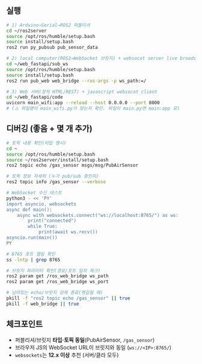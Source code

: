 
## 실행

```bash
# 1) Arduino→Serial→ROS2 퍼블리셔
cd ~/ros2server
source /opt/ros/humble/setup.bash
source install/setup.bash
ros2 run py_pubsub pub_sensor_data
```

```bash
# 2) local computer(ROS2→WebSocket 브릿지) + websocat server live broadcasting
cd ~/web_fastapi/sub_ws
source /opt/ros/humble/setup.bash
source install/setup.bash
ros2 run pub_web web_bridge --ros-args -p ws_path:=/
```

```bash
# 3) Web 서버(정적 HTML/REST) + javascript websocat client 
cd ~/web_fastapi/code
uvicorn main_wifi:app --reload --host 0.0.0.0 --port 8000
# (⚠️ 파일명이 main_wifi.py가 맞는지 확인. 파일이 main.py면 main:app 로)
```

## 디버깅 (좋음 + 몇 개 추가)

```bash
# 토픽 내용 확인(타입 명시)
cd ~
source /opt/ros/humble/setup.bash
source ~/ros2server/install/setup.bash
ros2 topic echo /gas_sensor msgs/msg/PubAirSensor
```

```bash
# 토픽 정보 자세히 (누가 pub/sub 중인지)
ros2 topic info /gas_sensor --verbose
```

```bash
# WebSocket 수신 테스트
python3 - << 'PY'
import asyncio, websockets
async def main():
    async with websockets.connect("ws://localhost:8765/") as ws:
        print("connected")
        while True:
            print(await ws.recv())
asyncio.run(main())
PY
```

```bash
# 8765 포트 열림 확인
ss -lntp | grep 8765
```

```bash
# 브릿지 파라미터 확인(경로/포트 일치 체크)
ros2 param get /ros_web_bridge ws_path
ros2 param get /ros_web_bridge ws_port
```

```bash
# 남아있는 echo/브릿지 강제 종료(헷갈릴 때)
pkill -f "ros2 topic echo /gas_sensor" || true
pkill -f web_bridge || true
```

## 체크포인트

* 퍼블리셔/브릿지 **타입·토픽 동일**(PubAirSensor, `/gas_sensor`)
* 브라우저 JS의 WebSocket URL이 브릿지와 동일 (`ws://<IP>:8765/`)
* `websockets`는 **12.x 이상** 추천 (서버/클라 모두)

